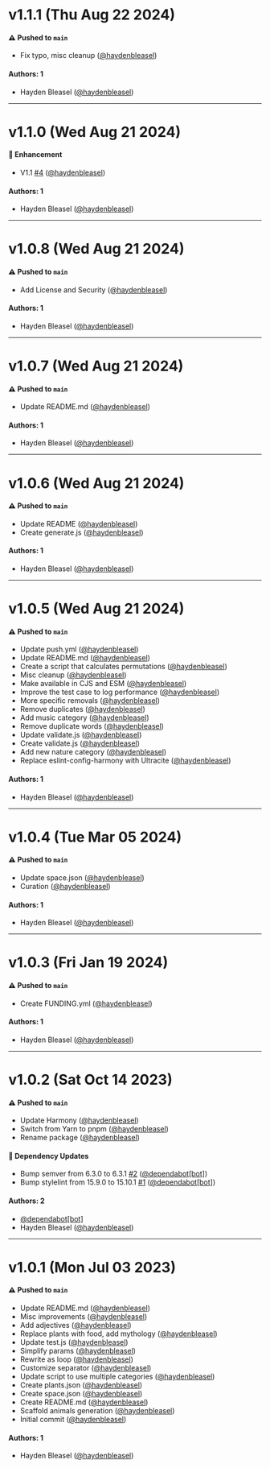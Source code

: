 # v1.1.1 (Thu Aug 22 2024)

#### ⚠️ Pushed to `main`

- Fix typo, misc cleanup ([@haydenbleasel](https://github.com/haydenbleasel))

#### Authors: 1

- Hayden Bleasel ([@haydenbleasel](https://github.com/haydenbleasel))

---

# v1.1.0 (Wed Aug 21 2024)

#### 🚀 Enhancement

- V1.1 [#4](https://github.com/haydenbleasel/friendlier-words/pull/4) ([@haydenbleasel](https://github.com/haydenbleasel))

#### Authors: 1

- Hayden Bleasel ([@haydenbleasel](https://github.com/haydenbleasel))

---

# v1.0.8 (Wed Aug 21 2024)

#### ⚠️ Pushed to `main`

- Add License and Security ([@haydenbleasel](https://github.com/haydenbleasel))

#### Authors: 1

- Hayden Bleasel ([@haydenbleasel](https://github.com/haydenbleasel))

---

# v1.0.7 (Wed Aug 21 2024)

#### ⚠️ Pushed to `main`

- Update README.md ([@haydenbleasel](https://github.com/haydenbleasel))

#### Authors: 1

- Hayden Bleasel ([@haydenbleasel](https://github.com/haydenbleasel))

---

# v1.0.6 (Wed Aug 21 2024)

#### ⚠️ Pushed to `main`

- Update README ([@haydenbleasel](https://github.com/haydenbleasel))
- Create generate.js ([@haydenbleasel](https://github.com/haydenbleasel))

#### Authors: 1

- Hayden Bleasel ([@haydenbleasel](https://github.com/haydenbleasel))

---

# v1.0.5 (Wed Aug 21 2024)

#### ⚠️ Pushed to `main`

- Update push.yml ([@haydenbleasel](https://github.com/haydenbleasel))
- Update README.md ([@haydenbleasel](https://github.com/haydenbleasel))
- Create a script that calculates permutations ([@haydenbleasel](https://github.com/haydenbleasel))
- Misc cleanup ([@haydenbleasel](https://github.com/haydenbleasel))
- Make available in CJS and ESM ([@haydenbleasel](https://github.com/haydenbleasel))
- Improve the test case to log performance ([@haydenbleasel](https://github.com/haydenbleasel))
- More specific removals ([@haydenbleasel](https://github.com/haydenbleasel))
- Remove duplicates ([@haydenbleasel](https://github.com/haydenbleasel))
- Add music category ([@haydenbleasel](https://github.com/haydenbleasel))
- Remove duplicate words ([@haydenbleasel](https://github.com/haydenbleasel))
- Update validate.js ([@haydenbleasel](https://github.com/haydenbleasel))
- Create validate.js ([@haydenbleasel](https://github.com/haydenbleasel))
- Add new nature category ([@haydenbleasel](https://github.com/haydenbleasel))
- Replace eslint-config-harmony with Ultracite ([@haydenbleasel](https://github.com/haydenbleasel))

#### Authors: 1

- Hayden Bleasel ([@haydenbleasel](https://github.com/haydenbleasel))

---

# v1.0.4 (Tue Mar 05 2024)

#### ⚠️ Pushed to `main`

- Update space.json ([@haydenbleasel](https://github.com/haydenbleasel))
- Curation ([@haydenbleasel](https://github.com/haydenbleasel))

#### Authors: 1

- Hayden Bleasel ([@haydenbleasel](https://github.com/haydenbleasel))

---

# v1.0.3 (Fri Jan 19 2024)

#### ⚠️ Pushed to `main`

- Create FUNDING.yml ([@haydenbleasel](https://github.com/haydenbleasel))

#### Authors: 1

- Hayden Bleasel ([@haydenbleasel](https://github.com/haydenbleasel))

---

# v1.0.2 (Sat Oct 14 2023)

#### ⚠️ Pushed to `main`

- Update Harmony ([@haydenbleasel](https://github.com/haydenbleasel))
- Switch from Yarn to pnpm ([@haydenbleasel](https://github.com/haydenbleasel))
- Rename package ([@haydenbleasel](https://github.com/haydenbleasel))

#### 🔩 Dependency Updates

- Bump semver from 6.3.0 to 6.3.1 [#2](https://github.com/haydenbleasel/friendlier-words/pull/2) ([@dependabot[bot]](https://github.com/dependabot[bot]))
- Bump stylelint from 15.9.0 to 15.10.1 [#1](https://github.com/haydenbleasel/friendlier-words/pull/1) ([@dependabot[bot]](https://github.com/dependabot[bot]))

#### Authors: 2

- [@dependabot[bot]](https://github.com/dependabot[bot])
- Hayden Bleasel ([@haydenbleasel](https://github.com/haydenbleasel))

---

# v1.0.1 (Mon Jul 03 2023)

#### ⚠️ Pushed to `main`

- Update README.md ([@haydenbleasel](https://github.com/haydenbleasel))
- Misc improvements ([@haydenbleasel](https://github.com/haydenbleasel))
- Add adjectives ([@haydenbleasel](https://github.com/haydenbleasel))
- Replace plants with food, add mythology ([@haydenbleasel](https://github.com/haydenbleasel))
- Update test.js ([@haydenbleasel](https://github.com/haydenbleasel))
- Simplify params ([@haydenbleasel](https://github.com/haydenbleasel))
- Rewrite as loop ([@haydenbleasel](https://github.com/haydenbleasel))
- Customize separator ([@haydenbleasel](https://github.com/haydenbleasel))
- Update script to use multiple categories ([@haydenbleasel](https://github.com/haydenbleasel))
- Create plants.json ([@haydenbleasel](https://github.com/haydenbleasel))
- Create space.json ([@haydenbleasel](https://github.com/haydenbleasel))
- Create README.md ([@haydenbleasel](https://github.com/haydenbleasel))
- Scaffold animals generation ([@haydenbleasel](https://github.com/haydenbleasel))
- Initial commit ([@haydenbleasel](https://github.com/haydenbleasel))

#### Authors: 1

- Hayden Bleasel ([@haydenbleasel](https://github.com/haydenbleasel))
